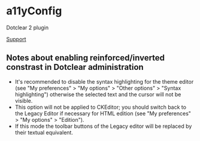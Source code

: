 # a11yConfig

Dotclear 2 plugin

[Support](https://github.com/franck-paul/a11yConfig)

## Notes about enabling reinforced/inverted constrast in Dotclear administration

* It's recommended to disable the syntax highlighting for the theme editor (see "My preferences" > "My options" > "Other options" > "Syntax highlighting") otherwise the selected text and the cursor will not be visible.
* This option will not be applied to CKEditor; you should switch back to the Legacy Editor if necessary for HTML edition (see "My preferences" > "My options" > "Edition").
* If this mode the toolbar buttons of the Legacy editor will be replaced by their textual equivalent.
